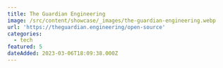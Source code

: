 ```yaml
---
title: The Guardian Engineering
image: /src/content/showcase/_images/the-guardian-engineering.webp
url: 'https://theguardian.engineering/open-source'
categories:
  - tech
featured: 5
dateAdded: 2023-03-06T18:09:38.000Z
---
```


